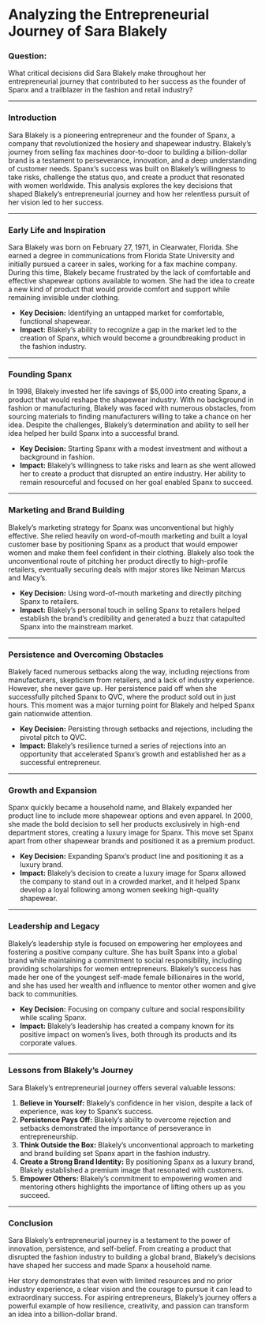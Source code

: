 # Analyzing the Entrepreneurial Journey of Sara Blakely  

### Question:  
What critical decisions did Sara Blakely make throughout her entrepreneurial journey that contributed to her success as the founder of Spanx and a trailblazer in the fashion and retail industry?

---

### Introduction  
Sara Blakely is a pioneering entrepreneur and the founder of Spanx, a company that revolutionized the hosiery and shapewear industry. Blakely’s journey from selling fax machines door-to-door to building a billion-dollar brand is a testament to perseverance, innovation, and a deep understanding of customer needs. Spanx’s success was built on Blakely’s willingness to take risks, challenge the status quo, and create a product that resonated with women worldwide. This analysis explores the key decisions that shaped Blakely’s entrepreneurial journey and how her relentless pursuit of her vision led to her success.

---

### Early Life and Inspiration  
Sara Blakely was born on February 27, 1971, in Clearwater, Florida. She earned a degree in communications from Florida State University and initially pursued a career in sales, working for a fax machine company. During this time, Blakely became frustrated by the lack of comfortable and effective shapewear options available to women. She had the idea to create a new kind of product that would provide comfort and support while remaining invisible under clothing.

- **Key Decision:** Identifying an untapped market for comfortable, functional shapewear.  
- **Impact:** Blakely’s ability to recognize a gap in the market led to the creation of Spanx, which would become a groundbreaking product in the fashion industry.

---

### Founding Spanx  
In 1998, Blakely invested her life savings of $5,000 into creating Spanx, a product that would reshape the shapewear industry. With no background in fashion or manufacturing, Blakely was faced with numerous obstacles, from sourcing materials to finding manufacturers willing to take a chance on her idea. Despite the challenges, Blakely’s determination and ability to sell her idea helped her build Spanx into a successful brand.

- **Key Decision:** Starting Spanx with a modest investment and without a background in fashion.  
- **Impact:** Blakely’s willingness to take risks and learn as she went allowed her to create a product that disrupted an entire industry. Her ability to remain resourceful and focused on her goal enabled Spanx to succeed.

---

### Marketing and Brand Building  
Blakely’s marketing strategy for Spanx was unconventional but highly effective. She relied heavily on word-of-mouth marketing and built a loyal customer base by positioning Spanx as a product that would empower women and make them feel confident in their clothing. Blakely also took the unconventional route of pitching her product directly to high-profile retailers, eventually securing deals with major stores like Neiman Marcus and Macy’s.

- **Key Decision:** Using word-of-mouth marketing and directly pitching Spanx to retailers.  
- **Impact:** Blakely’s personal touch in selling Spanx to retailers helped establish the brand’s credibility and generated a buzz that catapulted Spanx into the mainstream market.

---

### Persistence and Overcoming Obstacles  
Blakely faced numerous setbacks along the way, including rejections from manufacturers, skepticism from retailers, and a lack of industry experience. However, she never gave up. Her persistence paid off when she successfully pitched Spanx to QVC, where the product sold out in just hours. This moment was a major turning point for Blakely and helped Spanx gain nationwide attention.

- **Key Decision:** Persisting through setbacks and rejections, including the pivotal pitch to QVC.  
- **Impact:** Blakely’s resilience turned a series of rejections into an opportunity that accelerated Spanx’s growth and established her as a successful entrepreneur.

---

### Growth and Expansion  
Spanx quickly became a household name, and Blakely expanded her product line to include more shapewear options and even apparel. In 2000, she made the bold decision to sell her products exclusively in high-end department stores, creating a luxury image for Spanx. This move set Spanx apart from other shapewear brands and positioned it as a premium product.

- **Key Decision:** Expanding Spanx’s product line and positioning it as a luxury brand.  
- **Impact:** Blakely’s decision to create a luxury image for Spanx allowed the company to stand out in a crowded market, and it helped Spanx develop a loyal following among women seeking high-quality shapewear.

---

### Leadership and Legacy  
Blakely’s leadership style is focused on empowering her employees and fostering a positive company culture. She has built Spanx into a global brand while maintaining a commitment to social responsibility, including providing scholarships for women entrepreneurs. Blakely’s success has made her one of the youngest self-made female billionaires in the world, and she has used her wealth and influence to mentor other women and give back to communities.

- **Key Decision:** Focusing on company culture and social responsibility while scaling Spanx.  
- **Impact:** Blakely’s leadership has created a company known for its positive impact on women’s lives, both through its products and its corporate values.

---

### Lessons from Blakely’s Journey  
Sara Blakely’s entrepreneurial journey offers several valuable lessons:  
1. **Believe in Yourself:** Blakely’s confidence in her vision, despite a lack of experience, was key to Spanx’s success.  
2. **Persistence Pays Off:** Blakely’s ability to overcome rejection and setbacks demonstrated the importance of perseverance in entrepreneurship.  
3. **Think Outside the Box:** Blakely’s unconventional approach to marketing and brand building set Spanx apart in the fashion industry.  
4. **Create a Strong Brand Identity:** By positioning Spanx as a luxury brand, Blakely established a premium image that resonated with customers.  
5. **Empower Others:** Blakely’s commitment to empowering women and mentoring others highlights the importance of lifting others up as you succeed.

---

### Conclusion  
Sara Blakely’s entrepreneurial journey is a testament to the power of innovation, persistence, and self-belief. From creating a product that disrupted the fashion industry to building a global brand, Blakely’s decisions have shaped her success and made Spanx a household name.  

Her story demonstrates that even with limited resources and no prior industry experience, a clear vision and the courage to pursue it can lead to extraordinary success. For aspiring entrepreneurs, Blakely’s journey offers a powerful example of how resilience, creativity, and passion can transform an idea into a billion-dollar brand.
